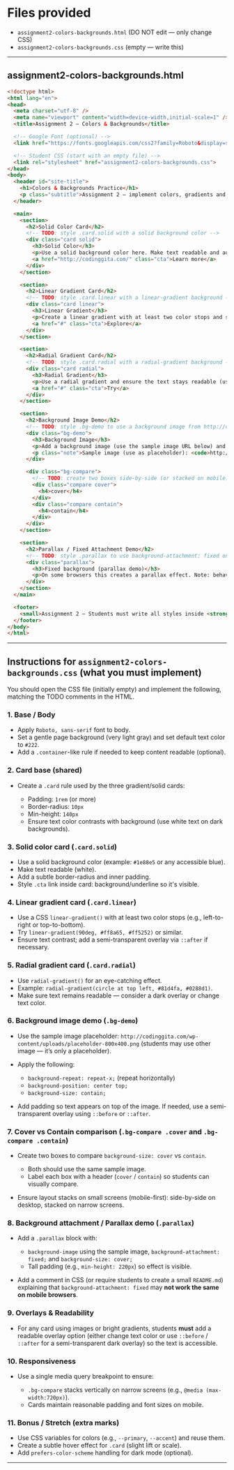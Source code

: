 # Files provided

* `assignment2-colors-backgrounds.html` (DO NOT edit — only change CSS)
* `assignment2-colors-backgrounds.css` (empty — write this)

---

## assignment2-colors-backgrounds.html

```html
<!doctype html>
<html lang="en">
<head>
  <meta charset="utf-8" />
  <meta name="viewport" content="width=device-width,initial-scale=1" />
  <title>Assignment 2 — Colors & Backgrounds</title>

  <!-- Google Font (optional) -->
  <link href="https://fonts.googleapis.com/css2?family=Roboto&display=swap" rel="stylesheet">

  <!-- Student CSS (start with an empty file) -->
  <link rel="stylesheet" href="assignment2-colors-backgrounds.css">
</head>
<body>
  <header id="site-title">
    <h1>Colors & Backgrounds Practice</h1>
    <p class="subtitle">Assignment 2 — implement colors, gradients and background images using CSS</p>
  </header>

  <main>
    <section>
      <h2>Solid Color Card</h2>
      <!-- TODO: style .card.solid with a solid background color -->
      <div class="card solid">
        <h3>Solid Color</h3>
        <p>Use a solid background color here. Make text readable and add padding.</p>
        <a href="http://codinggita.com/" class="cta">Learn more</a>
      </div>
    </section>

    <section>
      <h2>Linear Gradient Card</h2>
      <!-- TODO: style .card.linear with a linear-gradient background -->
      <div class="card linear">
        <h3>Linear Gradient</h3>
        <p>Create a linear gradient with at least two color stops and some padding.</p>
        <a href="#" class="cta">Explore</a>
      </div>
    </section>

    <section>
      <h2>Radial Gradient Card</h2>
      <!-- TODO: style .card.radial with a radial-gradient background -->
      <div class="card radial">
        <h3>Radial Gradient</h3>
        <p>Use a radial gradient and ensure the text stays readable (use overlay if needed).</p>
        <a href="#" class="cta">Try</a>
      </div>
    </section>

    <section>
      <h2>Background Image Demo</h2>
      <!-- TODO: style .bg-demo to use a background image from http://codinggita.com/ (placeholder) -->
      <div class="bg-demo">
        <h3>Background Image</h3>
        <p>Add a background image (use the sample image URL below) and apply repeat-x, position and size rules.</p>
        <p class="note">Sample image (use as placeholder): <code>http://codinggita.com/wp-content/uploads/placeholder-800x400.png</code></p>
      </div>

      <div class="bg-compare">
        <!-- TODO: create two boxes side-by-side (or stacked on mobile) to compare background-size: cover vs contain -->
        <div class="compare cover">
          <h4>cover</h4>
        </div>
        <div class="compare contain">
          <h4>contain</h4>
        </div>
      </div>
    </section>

    <section>
      <h2>Parallax / Fixed Attachment Demo</h2>
      <!-- TODO: style .parallax to use background-attachment: fixed on larger screens; explain mobile behavior in README -->
      <div class="parallax">
        <h3>Fixed background (parallax demo)</h3>
        <p>On some browsers this creates a parallax effect. Note: behavior differs on mobile.</p>
      </div>
    </section>
  </main>

  <footer>
    <small>Assignment 2 — Students must write all styles inside <strong>assignment2-colors-backgrounds.css</strong></small>
  </footer>
</body>
</html>
```

---

## Instructions for `assignment2-colors-backgrounds.css` (what you must implement)

You should open the CSS file (initially empty) and implement the following, matching the TODO comments in the HTML.

### 1. Base / Body

* Apply `Roboto, sans-serif` font to body.
* Set a gentle page background (very light gray) and set default text color to `#222`.
* Add a `.container`-like rule if needed to keep content readable (optional).

### 2. Card base (shared)

* Create a `.card` rule used by the three gradient/solid cards:

  * Padding: `1rem` (or more)
  * Border-radius: `10px`
  * Min-height: `140px`
  * Ensure text color contrasts with background (use white text on dark backgrounds).

### 3. Solid color card (`.card.solid`)

* Use a solid background color (example: `#1e88e5` or any accessible blue).
* Make text readable (white).
* Add a subtle border-radius and inner padding.
* Style `.cta` link inside card: background/underline so it's visible.

### 4. Linear gradient card (`.card.linear`)

* Use a CSS `linear-gradient()` with at least two color stops (e.g., left-to-right or top-to-bottom).
* Try `linear-gradient(90deg, #ff8a65, #ff5252)` or similar.
* Ensure text contrast; add a semi-transparent overlay via `::after` if necessary.

### 5. Radial gradient card (`.card.radial`)

* Use `radial-gradient()` for an eye-catching effect.
* Example: `radial-gradient(circle at top left, #81d4fa, #0288d1)`.
* Make sure text remains readable — consider a dark overlay or change text color.

### 6. Background image demo (`.bg-demo`)

* Use the sample image placeholder:
  `http://codinggita.com/wp-content/uploads/placeholder-800x400.png`
  (students may use other image — it’s only a placeholder).
* Apply the following:

  * `background-repeat: repeat-x;` (repeat horizontally)
  * `background-position: center top;`
  * `background-size: contain;`
* Add padding so text appears on top of the image. If needed, use a semi-transparent overlay using `::before` or `::after`.

### 7. Cover vs Contain comparison (`.bg-compare .cover` and `.bg-compare .contain`)

* Create two boxes to compare `background-size: cover` vs `contain`.

  * Both should use the same sample image.
  * Label each box with a header (`cover` / `contain`) so students can visually compare.
* Ensure layout stacks on small screens (mobile-first): side-by-side on desktop, stacked on narrow screens.

### 8. Background attachment / Parallax demo (`.parallax`)

* Add a `.parallax` block with:

  * `background-image` using the sample image, `background-attachment: fixed;` and `background-size: cover;`
  * Tall padding (e.g., `min-height: 220px`) so effect is visible.
* Add a comment in CSS (or require students to create a small `README.md`) explaining that `background-attachment: fixed` may **not work the same on mobile browsers**.

### 9. Overlays & Readability

* For any card using images or bright gradients, students **must** add a readable overlay option (either change text color or use `::before` / `::after` for a semi-transparent dark overlay) so the text is accessible.

### 10. Responsiveness

* Use a single media query breakpoint to ensure:

  * `.bg-compare` stacks vertically on narrow screens (e.g., `@media (max-width:720px)`).
  * Cards maintain reasonable padding and font sizes on mobile.

### 11. Bonus / Stretch (extra marks)

* Use CSS variables for colors (e.g., `--primary`, `--accent`) and reuse them.
* Create a subtle hover effect for `.card` (slight lift or scale).
* Add `prefers-color-scheme` handling for dark mode (optional).

---
